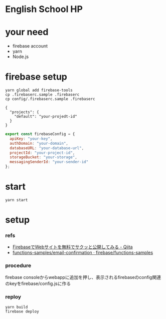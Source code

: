 # English School HP

# your need
- firebase account
- yarn
- Node.js

# firebase setup

```
yarn global add firebase-tools
cp .firebaserc.sample .firebaserc
cp config/.firebaserc.sample .firebaserc
```

``` coffeescript:.firebaserc
{
  "projects": {
    "default": "your-projedt-id"
  }
}
```

``` JavaScript:src/firebase/config.js
export const firebaseConfig = {
  apiKey: "your-key",
  authDomain: "your-domain",
  databaseURL: "your-database-url",
  projectId: "your-project-id",
  storageBucket: "your-storage",
  messagingSenderId: "your-sender-id"
};
```


# start

``yarn start``

# setup
### refs
* [FirebaseでWebサイトを無料でサクッと公開してみる - Qiita](http://qiita.com/Ijoru/items/5b27f1c32df2222514fb)
* [functions-samples/email-confirmation · firebase/functions-samples](https://github.com/firebase/functions-samples/tree/032044cda7c8e3d8c3b611ea17ed99a3cc369b15/email-confirmation)

### procedure
firebase consoleからwebappに追加を押し、表示されるfirebaseのconfig関連のkeyをfirebase/config.jsに作る

### reploy
```
yarn build
firebase deploy
```


